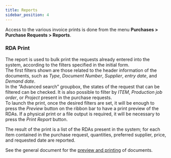 ```yaml
---
title: Reports
sidebar_position: 4
---
```


Access to the various invoice prints is done from the menu **Purchases > Purchase Requests > Reports**.

### RDA Print

The report is used to bulk print the requests already entered into the system, according to the filters specified in the initial form.    
The first filters shown are those related to the header information of the documents, such as *Type*, *Document Number*, *Supplier*, *entry date*, and *Demand date*.    
In the “Advanced search” groupbox, the states of the request that can be filtered can be checked. It is also possible to filter by *ITEM*, *Production job order*, or *Project* present in the purchase requests.    
To launch the print, once the desired filters are set, it will be enough to press the *Preview* button on the ribbon bar to have a print preview of the RDAs. If a physical print or a file output is required, it will be necessary to press the *Print Report* button.

The result of the print is a list of the RDAs present in the system; for each item contained in the purchase request, quantities, preferred supplier, price, and requested date are reported.

See the general document for the [preview and printing]( /docs/guide/common/operations-with-data/reports) of documents.